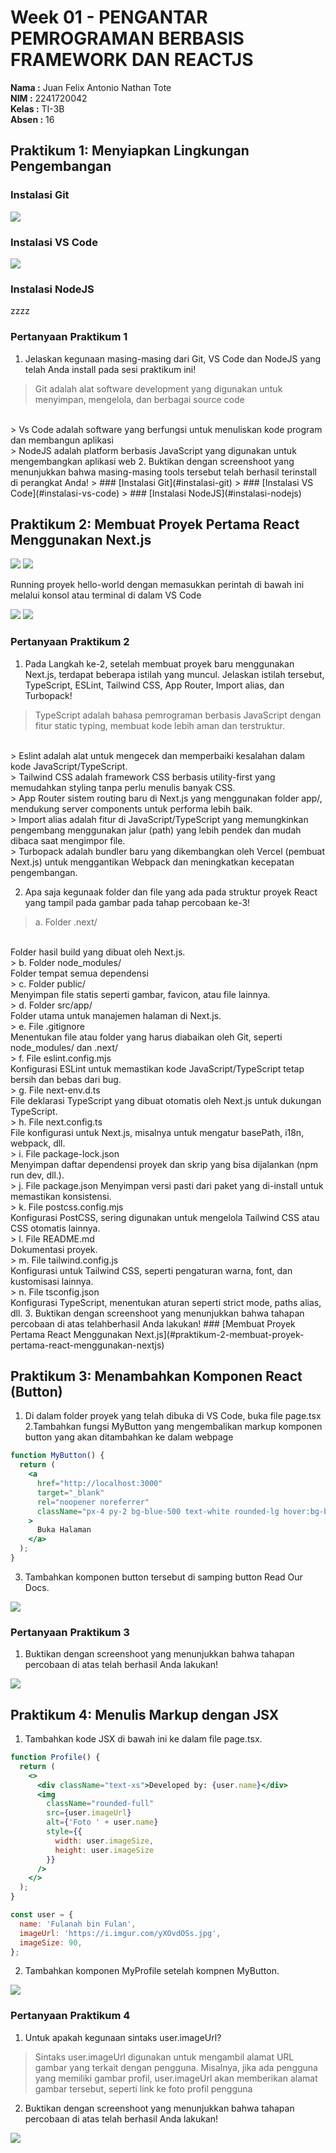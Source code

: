 
# Week 01 - PENGANTAR PEMROGRAMAN BERBASIS FRAMEWORK DAN REACTJS

**Nama :** Juan Felix Antonio Nathan Tote<br>
**NIM :** 2241720042<br>
**Kelas :** TI-3B<br>
**Absen :** 16

##  Praktikum 1: Menyiapkan Lingkungan Pengembangan
### Instalasi Git
<img src="img/1.jpg">

### Instalasi VS Code
<img src="img/2.jpg">

### Instalasi NodeJS 
zzzz

### Pertanyaan Praktikum 1 
1. Jelaskan kegunaan masing-masing dari Git, VS Code dan NodeJS yang telah Anda install pada sesi praktikum ini! 
> Git adalah alat software development yang digunakan untuk menyimpan, mengelola, dan berbagai source code 
<br>
> Vs Code adalah software yang berfungsi untuk menuliskan kode program dan membangun aplikasi 
<br>
> NodeJS adalah platform berbasis JavaScript yang digunakan untuk mengembangkan aplikasi web
2. Buktikan dengan screenshoot yang menunjukkan bahwa masing-masing tools tersebut
telah berhasil terinstall di perangkat Anda! 
> ### [Instalasi Git](#instalasi-git)
> ### [Instalasi VS Code](#instalasi-vs-code)
> ### [Instalasi NodeJS](#instalasi-nodejs)

## Praktikum 2: Membuat Proyek Pertama React Menggunakan Next.js 
<img src="img/4.jpg">
<img src="img/5.jpg">

Running proyek hello-world dengan memasukkan perintah di bawah ini melalui konsol atau terminal di dalam VS Code

<img src="img/6.jpg">
<img src="img/7.jpg">

### Pertanyaan Praktikum 2
1. Pada Langkah ke-2, setelah membuat proyek baru menggunakan Next.js, terdapat beberapa istilah yang muncul. Jelaskan istilah tersebut, TypeScript, ESLint, Tailwind CSS, App Router, Import alias, dan Turbopack! 
> TypeScript adalah bahasa pemrograman berbasis JavaScript dengan fitur static typing, membuat kode lebih aman dan terstruktur.
<br>
> Eslint adalah alat untuk mengecek dan memperbaiki kesalahan dalam kode JavaScript/TypeScript.
<br>
> Tailwind CSS adalah framework CSS berbasis utility-first yang memudahkan styling tanpa perlu menulis banyak CSS.
<br>
> App Router sistem routing baru di Next.js yang menggunakan folder app/, mendukung server components untuk performa lebih baik.
<br>
> Import alias adalah fitur di JavaScript/TypeScript yang memungkinkan pengembang menggunakan jalur (path) yang lebih pendek dan mudah dibaca saat mengimpor file.
<br>
> Turbopack adalah bundler baru yang dikembangkan oleh Vercel (pembuat Next.js) untuk menggantikan Webpack dan meningkatkan kecepatan pengembangan.

2. Apa saja kegunaak folder dan file yang ada pada struktur proyek React yang tampil pada gambar pada tahap percobaan ke-3! 
> a. Folder .next/ 
<br>
Folder hasil build yang dibuat oleh Next.js.
<br>
> b. Folder node_modules/
<br>
Folder tempat semua dependensi
<br>
> c. Folder public/
<br>
Menyimpan file statis seperti gambar, favicon, atau file lainnya.
<br>
> d. Folder src/app/
<br>
Folder utama untuk manajemen halaman di Next.js.
<br>
> e. File .gitignore 
<br>
Menentukan file atau folder yang harus diabaikan oleh Git, seperti node_modules/ dan .next/
<br>
> f. File eslint.config.mjs
<br>
Konfigurasi ESLint untuk memastikan kode JavaScript/TypeScript tetap bersih dan bebas dari bug.
<br>
> g. File next-env.d.ts
<br>
File deklarasi TypeScript yang dibuat otomatis oleh Next.js untuk dukungan TypeScript.
<br>
> h. File next.config.ts
<br>
File konfigurasi untuk Next.js, misalnya untuk mengatur basePath, i18n, webpack, dll.
<br>
> i. File package-lock.json
<br>
Menyimpan daftar dependensi proyek dan skrip yang bisa dijalankan (npm run dev, dll.).
<br>
> j. File package.json
Menyimpan versi pasti dari paket yang di-install untuk memastikan konsistensi.
<br>
> k. File postcss.config.mjs
<br>
Konfigurasi PostCSS, sering digunakan untuk mengelola Tailwind CSS atau CSS otomatis lainnya.
<br>
> l. File README.md
<br>
Dokumentasi proyek.
<br>
> m. File tailwind.config.js
<br>
Konfigurasi untuk Tailwind CSS, seperti pengaturan warna, font, dan kustomisasi lainnya.
<br>
> n. File tsconfig.json
<br>
Konfigurasi TypeScript, menentukan aturan seperti strict mode, paths alias, dll.
3. Buktikan dengan screenshoot yang menunjukkan bahwa tahapan percobaan di atas telahberhasil Anda lakukan! 
### [Membuat Proyek Pertama React Menggunakan Next.js](#praktikum-2-membuat-proyek-pertama-react-menggunakan-nextjs)


## Praktikum 3: Menambahkan Komponen React (Button)
1. Di dalam folder proyek yang telah dibuka di VS Code, buka file page.tsx
2.Tambahkan fungsi MyButton yang mengembalikan markup komponen button yang akan
ditambahkan ke dalam webpage 
```jsx
function MyButton() {
  return (
    <a 
      href="http://localhost:3000"
      target="_blank" 
      rel="noopener noreferrer"
      className="px-4 py-2 bg-blue-500 text-white rounded-lg hover:bg-blue-600 transition duration-300"
    >
      Buka Halaman
    </a>
  );
}
```
3. Tambahkan komponen button tersebut di samping button Read Our Docs.  
<img src="img/8.jpg">

### Pertanyaan Praktikum 3
1. Buktikan dengan screenshoot yang menunjukkan bahwa tahapan percobaan di atas telah
berhasil Anda lakukan! 
<img src="img/9.jpg">

## Praktikum 4: Menulis Markup dengan JSX 
1. Tambahkan kode JSX di bawah ini ke dalam file page.tsx. 

```jsx
function Profile() {
  return (
    <>
      <div className="text-xs">Developed by: {user.name}</div>
      <img
        className="rounded-full"
        src={user.imageUrl}
        alt={'Foto ' + user.name}
        style={{
          width: user.imageSize,
          height: user.imageSize
        }}
      />
    </>
  );
}

const user = {
  name: 'Fulanah bin Fulan',
  imageUrl: 'https://i.imgur.com/yXOvdOSs.jpg',
  imageSize: 90,
};

```
2. Tambahkan komponen MyProfile setelah kompnen MyButton. 
<img src="img/10.jpg">

### Pertanyaan Praktikum 4
1. Untuk apakah kegunaan sintaks user.imageUrl?
> Sintaks user.imageUrl digunakan untuk mengambil alamat URL gambar yang terkait dengan pengguna. Misalnya, jika ada pengguna yang memiliki gambar profil, user.imageUrl akan memberikan alamat gambar tersebut, seperti link ke foto profil pengguna
2. Buktikan dengan screenshoot yang menunjukkan bahwa tahapan percobaan di atas telah berhasil Anda lakukan! 
<img src="img/11.jpg">